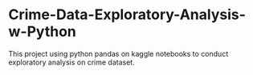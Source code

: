 # Crime-Data-Exploratory-Analysis-w-Python
This project using python pandas on kaggle notebooks to conduct exploratory analysis on crime dataset.
